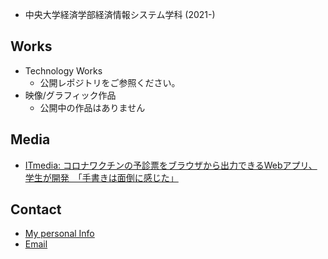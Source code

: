 * 中央大学経済学部経済情報システム学科 (2021-)

## Works
* Technology Works
  * 公開レポジトリをご参照ください。
* 映像/グラフィック作品
  * 公開中の作品はありません

## Media
- [ITmedia: コロナワクチンの予診票をブラウザから出力できるWebアプリ、学生が開発　「手書きは面倒に感じた」 ](https://www.itmedia.co.jp/news/articles/2109/03/news146.html)

## Contact
- [My personal Info](https://www.mizphses.com)
- [Email](mailto:fuminori@mizphses.com)
